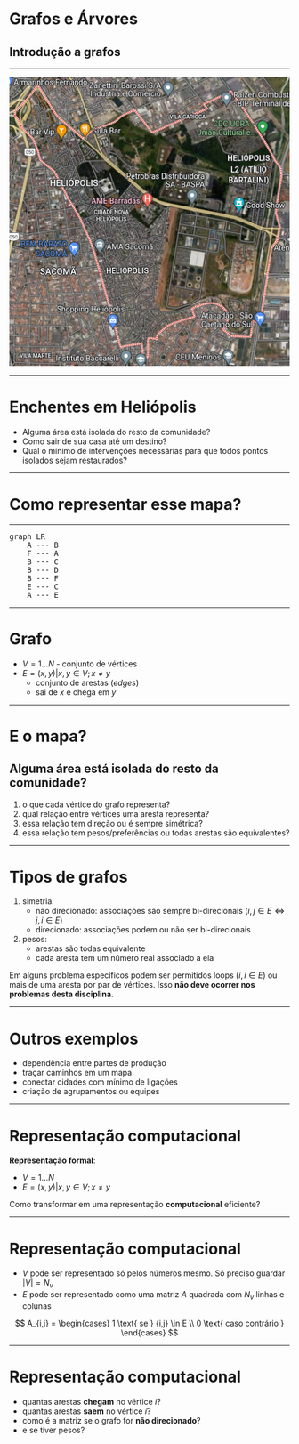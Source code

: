 <style>
.mermaid {
    font-size: 10pt;
}
</style>

# Grafos e Árvores

## Introdução a grafos

--------

![](mapa.png)

---------

# Enchentes em Heliópolis

- Alguma área está isolada do resto da comunidade?
- Como sair de sua casa até um destino?
- Qual o mínimo de intervenções necessárias para que todos pontos isolados sejam restaurados?

------

# Como representar esse mapa?

-----

<pre class="mermaid">
graph LR
    A --- B
    F --- A
    B --- C
    B --- D
    B --- F
    E --- C
    A --- E
</pre>

-----

# Grafo

- $V = {1 \dots N}$ - conjunto de vértices
- $E = { (x, y) | x, y \in V; x \neq y}$ 
    - conjunto de arestas (*edges*)
    - sai de $x$ e chega em $y$

-----

# E o mapa?

##  Alguma área está isolada do resto da comunidade?

1. o que cada vértice do grafo representa?
2. qual relação  entre vértices uma aresta representa?
3. essa relação tem direção ou é sempre simétrica?
4. essa relação tem pesos/preferências ou todas arestas são equivalentes?

----

# Tipos de grafos

1. simetria:
    - não direcionado: associações são sempre bi-direcionais (${i,j} \in E \Leftrightarrow {j,i} \in E$)
    - direcionado: associações podem ou não ser bi-direcionais
2. pesos:
    - arestas são todas equivalente
    - cada aresta tem um número real associado a ela


Em alguns problema específicos podem ser permitidos loops (${i, i} \in E$) ou mais de uma aresta por par de vértices. Isso **não deve ocorrer nos problemas desta disciplina**.

----

# Outros exemplos

- dependência entre partes de produção
- traçar caminhos em um mapa
- conectar cidades com mínimo de ligações
- criação de agrupamentos ou equipes

------------

# Representação computacional

**Representação formal**:
- $V = {1 \dots N}$
- $E = { (x, y) | x, y \in V; x \neq y}$ 

Como transformar em uma representação **computacional** eficiente?

----

# Representação computacional

- $V$ pode ser representado só pelos números mesmo. Só preciso guardar $|V| = N_v$
- $E$ pode ser representado como uma matriz $A$ quadrada com $N_v$ linhas e colunas

$$
A_{i,j} = \begin{cases}
1 \text{ se } {i,j} \in E \\
0 \text{ caso contrário }
\end{cases}
$$

----

# Representação computacional

- quantas arestas **chegam** no vértice $i$?
- quantas arestas **saem** no vértice $i$?
- como é a matriz se o grafo for **não direcionado**?
- e se tiver pesos?



<script type="module">
import mermaid from 'https://cdn.jsdelivr.net/npm/mermaid@10.0.0/dist/mermaid.esm.min.mjs';
setTimeout(300, function () {
    mermaid.initialize({ startOnLoad: true })
});
</script>
